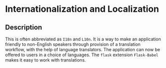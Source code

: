 # Internationalization and Localization
## Description
This is often abbreviated as ``I18n`` and ``L10n``. It is a way to make an application friendly to non-English speakers through provision of a translation workflow, with the help of language translators. The application can now be offered to users in a choice of languages.
The ``flask`` extension ``Flask-Babel`` makes it easy to work with translations.